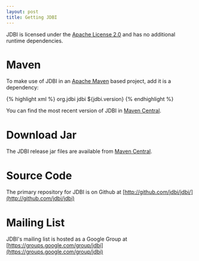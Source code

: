 ```yaml
--- 
layout: post 
title: Getting JDBI
---
```


JDBI is licensed under the [Apache License 2.0](http://www.apache.org/licenses/LICENSE-2.0.txt) and has no additional runtime dependencies.

# Maven
To make use of JDBI in an [Apache Maven](http://maven.apache.org/) based project, add it is a dependency:

{% highlight xml %}
<dependency>
  <groupId>org.jdbi</groupId>
  <artifactId>jdbi</artifactId>
  <version>${jdbi.version}</version>
</dependency>
{% endhighlight %}

You can find the most recent version of JDBI in [Maven Central](http://search.maven.org/#search%7Cga%7C1%7Ca%3A%22jdbi%22).

# Download Jar
The JDBI release jar files are available from [Maven Central](http://search.maven.org/#browse%7C1912065227).

# Source Code
The primary repository for JDBI is on Github at [http://github.com/jdbi/jdbi/](http://github.com/jdbi/jdbi)

# Mailing List
JDBI's mailing list is hosted as a Google Group at [https://groups.google.com/group/jdbi](https://groups.google.com/group/jdbi)
